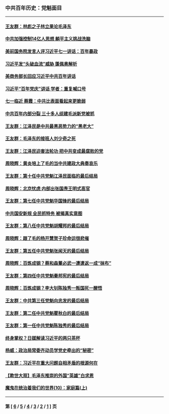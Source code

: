 ### 中共百年历史：党魁面目
---
#### [王友群：林彪之子林立果论毛泽东](../../pages/nf1176107/n13128622.md?08050430) 
#### [中共加强控制14亿人思想 躺平主义挑战洗脑](../../pages/nf1176107/n13094299.md?08050430) 
#### [美前国务院发言人评习近平七一讲话：百年暴政](../../pages/nf1176107/n13066986.md?08050430) 
#### [习近平发“头破血流”威胁 蓬佩奥解析](../../pages/nf1176107/n13063604.md?08050430) 
#### [美商务部长回应习近平中共百年讲话](../../pages/nf1176107/n13062903.md?08050430) 
#### [习近平“百年党庆”讲话 学者：重复喊口号](../../pages/nf1176107/n13061411.md?08050430) 
#### [七一临近 蔡霞：中共比表面看起来更脆弱](../../pages/nf1176107/n13056418.md?08050430) 
#### [中共百年内部分裂 三十多人组建毛派新党被抓](../../pages/nf1176107/n13044023.md?08050430) 
#### [王友群：江泽民是中共最黑恶势力的“黑老大”](../../pages/nf1176107/n13022180.md?08050430) 
#### [王友群：毛泽东的接班人刘少奇之死](../../pages/nf1176107/n12991772.md?08050430) 
#### [王友群：江泽民迫害法轮功 把中共变成最腐败的党](../../pages/nf1176107/n12947347.md?08050430) 
#### [周晓辉：黄炎培上了毛的当中共建政大典奏哀乐](../../pages/nf1176107/n12942780.md?08050430) 
#### [王友群：第十任中共党魁江泽民面临的最后结局](../../pages/nf1176107/n12933748.md?08050430) 
#### [周晓辉：北京忧虑 内部出张国焘王明式高官](../../pages/nf1176107/n12931709.md?08050430) 
#### [王友群：第七任中共党魁华国锋的最后结局](../../pages/nf1176107/n12918457.md?08050430) 
#### [中共国安新规 全民抓特务 被揭真实意图](../../pages/nf1176107/n12911615.md?08050430) 
#### [王友群：第八任中共党魁胡耀邦的最后结局](../../pages/nf1176107/n12902918.md?08050430) 
#### [周晓辉：跟了毛的杨开慧贺子珍命运很悲催](../../pages/nf1176107/n12877804.md?08050430) 
#### [王友群：第五任中共党魁张闻天的最后结局](../../pages/nf1176107/n12865420.md?08050430) 
#### [周晓辉：百炼成钢？蔡和森董必武一遭遣返一成“抹布”](../../pages/nf1176107/n12854806.md?08050430) 
#### [王友群：第四任中共党魁秦邦宪的最后结局](../../pages/nf1176107/n12855290.md?08050430) 
#### [周晓辉：百炼成钢？李大钊陈独秀一叛国死一醒悟](../../pages/nf1176107/n12847981.md?08050430) 
#### [王友群：中共第三任党魁向忠发的最后结局](../../pages/nf1176107/n12840390.md?08050430) 
#### [王友群：第二任中共党魁瞿秋白的最后结局](../../pages/nf1176107/n12824710.md?08050430) 
#### [王友群：第一任中共党魁陈独秀的最后结局](../../pages/nf1176107/n12809869.md?08050430) 
#### [终身掌权？日媒解读习近平的两只茶杯](../../pages/nf1176107/n12805064.md?08050430) 
#### [杨威：政治局常委齐动员学党史牵出的“秘密”](../../pages/nf1176107/n12764642.md?08050430) 
#### [王友群：习近平在重大问题自相矛盾的根源何在](../../pages/nf1176107/n12499563.md?08050430) 
#### [【欺世大观】毛泽东推崇的外国“英雄”白求恩](../../pages/nf1176107/n12362005.md?08050430) 
#### [魔鬼在统治着我们的世界(10)：家庭篇(上)](../../pages/nf1176107/n10435448.md?08050430) 

---
#### 第 [ [6](./6.md?08050430) / [5](./5.md?08050430) / [4](./4.md?08050430) / [3](./3.md?08050430) / [2](./2.md?08050430) / [1](./1.md?08050430) ] 页
